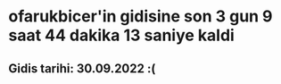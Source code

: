 # ofarukbicer'in gidisine son 3 gun 9 saat 44 dakika 13 saniye kaldi

## Gidis tarihi: 30.09.2022 :(